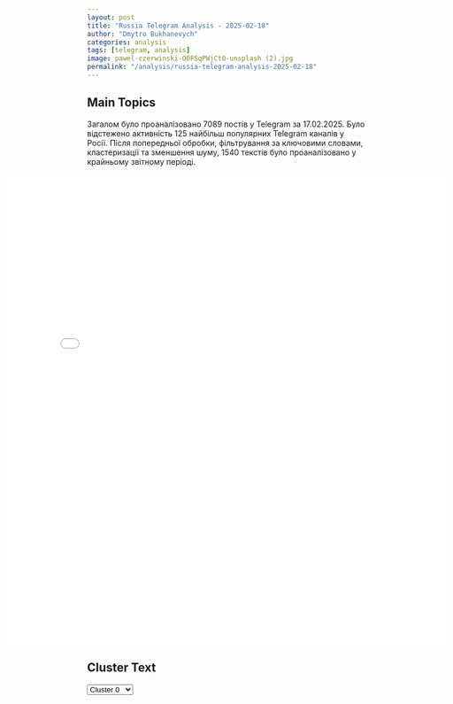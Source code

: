 ```yaml
---
layout: post
title: "Russia Telegram Analysis - 2025-02-18"
author: "Dmytro Bukhanevych"
categories: analysis
tags: [telegram, analysis]
image: pawel-czerwinski-OOFSqPWjCt0-unsplash (2).jpg
permalink: "/analysis/russia-telegram-analysis-2025-02-18"
---
```


<style>
    /* Adjusting iframe-container styles */
    .wide-iframe-container {
        width: calc(100% + 30vw);  /* Extending the width */
        margin-left: -15vw;       /* Negative margin to push to the left */
        overflow: hidden;         /* In case the iframe content spills over */
    }

    .wide-iframe-container iframe {
        width: 100%;  /* Making the iframe take the full width of its container */
        border: none; /* Removing any borders from the iframe */
    }

    /* Toggle mechanism */
    .hidden {
        display: none;
    }
    
    .show-content-target:checked + .show-content {
        display: block;
    }
</style>

<h2>Main Topics</h2>
<p>Загалом було проаналізовано 7089 постів у Telegram за 17.02.2025. Було відстежено активність 125 найбільш популярних Telegram каналів у Росії. Після попередньої обробки, фільтрування за ключовими словами, кластеризації та зменшення шуму, 1540 текстів було проаналізовано у крайньому звітному періоді.</p>
<!-- Embedding Main Plotly Visualization -->
<div class="wide-iframe-container">
    <iframe src="{{site.baseurl}}/visualizations/2025-02-18/fig_topics_time.html" height="850"></iframe>
</div>


<h2>Cluster Text</h2>

<!-- Dropdown to select a cluster -->
<select id="clusterSelector" onchange="displayClusterText()">
<option value="0">Cluster 0</option><option value="1">Cluster 1</option><option value="2">Cluster 2</option><option value="3">Cluster 3</option><option value="4">Cluster 4</option><option value="5">Cluster 5</option><option value="6">Cluster 6</option><option value="7">Cluster 7</option><option value="8">Cluster 8</option><option value="9">Cluster 9</option><option value="10">Cluster 10</option><option value="11">Cluster 11</option><option value="12">Cluster 12</option>
</select>

<!-- Display area for the selected cluster's text -->
<div id="clusterTextDisplay" class="hidden"></div>

<script type="text/javascript">
    var clusterDetails = {"0": "<b>Total Posts:</b> 29<br><b>Date:</b> 2025-02-17 18:01:40+00:00<br><b>Author:</b> proofzzz<br><b>Link:</b> https://t.me/s/proofzzz/31236<br><b>Subscribers:</b> 653423<br><b>Text:</b> \u0422\u0435\u043a\u0441\u0442: The Telegraph:\u0421\u043e\u0433\u043b\u0430\u0448\u0435\u043d\u0438\u0435 \u043e \"\u043a\u043e\u043c\u043f\u0435\u043d\u0441\u0430\u0446\u0438\u0438\", \u043a\u043e\u0442\u043e\u0440\u043e\u0435 \u0421\u0428\u0410 \u043f\u0440\u0435\u0434\u043b\u043e\u0436\u0438\u043b\u0438 \u0423\u043a\u0440\u0430\u0438\u043d\u0435 - \u0445\u0443\u0436\u0435 \u0440\u0435\u043f\u0430\u0440\u0430\u0446\u0438\u0439, \u043d\u0430\u043b\u043e\u0436\u0435\u043d\u043d\u044b\u0445 \u043d\u0430 \u0413\u0435\u0440\u043c\u0430\u043d\u0438\u044e \u043f\u043e\u0441\u043b\u0435 \u0432\u043e\u0439\u043d\u044b.\u0412 \u043d\u0435\u0433\u043e \u0432\u0445\u043e\u0434\u044f\u0442 \u043d\u0435 \u0442\u043e\u043b\u044c\u043a\u043e \u043a\u043e\u043d\u0442\u0440\u043e\u043b\u044c \u0437\u0430 \u043a\u0440\u0438\u0442\u0438\u0447\u0435\u0441\u043a\u0438 \u0432\u0430\u0436\u043d\u044b\u043c\u0438 \u043c\u0438\u043d\u0435\u0440\u0430\u043b\u0430\u043c\u0438 \u0441\u0442\u0440\u0430\u043d\u044b \u2013 \u043e\u043d\u043e \u0432\u043a\u043b\u044e\u0447\u0430\u0435\u0442 \u0432\u0441\u0435: \u043e\u0442 \u043f\u043e\u0440\u0442\u043e\u0432 \u0438 \u0438\u043d\u0444\u0440\u0430\u0441\u0442\u0440\u0443\u043a\u0442\u0443\u0440\u044b \u0434\u043e \u043d\u0435\u0444\u0442\u0438 \u0438 \u0433\u0430\u0437\u0430, \u0430 \u0442\u0430\u043a\u0436\u0435 \u0431\u043e\u043b\u044c\u0448\u0443\u044e \u0440\u0435\u0441\u0443\u0440\u0441\u043d\u0443\u044e \u0431\u0430\u0437\u0443 \u0441\u0442\u0440\u0430\u043d\u044b. \u0412 \u043d\u0435\u043c \u0433\u043e\u0432\u043e\u0440\u0438\u0442\u0441\u044f, \u0447\u0442\u043e:- \u0421\u0428\u0410 \u0438 \u0423\u043a\u0440\u0430\u0438\u043d\u0430 \u0434\u043e\u043b\u0436\u043d\u044b \u0441\u043e\u0437\u0434\u0430\u0442\u044c \u043e\u0431\u0449\u0438\u0439 \u0438\u043d\u0432\u0435\u0441\u0442\u0438\u0446\u0438\u043e\u043d\u043d\u044b\u0439 \u0444\u043e\u043d\u0434 \u0432\u043e \u0438\u0437\u0431\u0435\u0436\u0430\u043d\u0438\u0435 \u0432\u044b\u0433\u043e\u0434\u044b \u0434\u043b\u044f \"\u0432\u0440\u0430\u0436\u0434\u0435\u0431\u043d\u044b\u0445 \u0441\u0442\u043e\u0440\u043e\u043d \u043a\u043e\u043d\u0444\u043b\u0438\u043a\u0442\u0430\" \u043e\u0442 \u0432\u043e\u0441\u0441\u0442\u0430\u043d\u043e\u0432\u043b\u0435\u043d\u0438\u044f \u0423\u043a\u0440\u0430\u0438\u043d\u044b.- \u0421\u0428\u0410 \u0437\u0430\u0431\u0438\u0440\u0430\u044e\u0442 50% \u0442\u0435\u043a\u0443\u0449\u0438\u0445 \u0434\u043e\u0445\u043e\u0434\u043e\u0432 \u043e\u0442 \u0434\u043e\u0431\u044b\u0447\u0438 \u0440\u0435\u0441\u0443\u0440\u0441\u043e\u0432 \u0438 50% \u0441\u0442\u043e\u0438\u043c\u043e\u0441\u0442\u0438 \u043d\u043e\u0432\u044b\u0445 \u043b\u0438\u0446\u0435\u043d\u0437\u0438\u0439 \u0434\u043b\u044f \u0442\u0440\u0435\u0442\u044c\u0438\u0445 \u043b\u0438\u0446.\u0417\u0435\u043b\u0435\u043d\u0441\u043a\u0438\u0439 \"\u043d\u0435 \u043e\u0436\u0438\u0434\u0430\u043b \u0441\u0442\u043e\u043b\u043a\u043d\u0443\u0442\u044c\u0441\u044f \u0441 \u0443\u0441\u043b\u043e\u0432\u0438\u044f\u043c\u0438, \u043a\u043e\u0442\u043e\u0440\u044b\u0435 \u043f\u043e\u0434\u0445\u043e\u0434\u044f\u0442  \u0434\u043b\u044f  \u0433\u043e\u0441\u0443\u0434\u0430\u0440\u0441\u0442\u0432\u0430-\u0430\u0433\u0440\u0435\u0441\u0441\u043e\u0440\u0430, \u043f\u043e\u0431\u0435\u0436\u0434\u0435\u043d\u043d\u043e\u0433\u043e \u0432 \u0432\u043e\u0439\u043d\u0435\".\u00ab\u0415\u0441\u043b\u0438 \u0431\u044b \u044d\u0442\u043e\u0442 \u043f\u0440\u043e\u0435\u043a\u0442 \u0431\u044b\u043b \u043f\u0440\u0438\u043d\u044f\u0442, \u0442\u0440\u0435\u0431\u043e\u0432\u0430\u043d\u0438\u044f \u0422\u0440\u0430\u043c\u043f\u0430 \u0441\u043e\u0441\u0442\u0430\u0432\u0438\u043b\u0438 \u0431\u044b \u0431\u043e\u043b\u044c\u0448\u0443\u044e \u0434\u043e\u043b\u044e \u0412\u0412\u041f \u0423\u043a\u0440\u0430\u0438\u043d\u044b, \u0447\u0435\u043c \u0440\u0435\u043f\u0430\u0440\u0430\u0446\u0438\u0438, \u043d\u0430\u043b\u043e\u0436\u0435\u043d\u043d\u044b\u0435 \u043d\u0430 \u0413\u0435\u0440\u043c\u0430\u043d\u0438\u044e \u043f\u043e \u0412\u0435\u0440\u0441\u0430\u043b\u044c\u0441\u043a\u043e\u043c\u0443 \u0434\u043e\u0433\u043e\u0432\u043e\u0440\u0443\u00bb.\u0425\u043e\u0445\u043b\u044b \u0434\u043e\u043b\u0433\u043e \u043f\u0440\u043e\u0441\u0438\u043b\u0438 \u0440\u0435\u043f\u0430\u0440\u0430\u0446\u0438\u0439, \u0438 \u0432\u043e\u0442, \u043d\u0430\u043a\u043e\u043d\u0435\u0446,  \u043f\u043e\u043b\u0443\u0447\u0438\u043b\u0438!Z\u043b\u043e\u0439 \u041f\u0440\u0443\u0444", "1": "<b>Total Posts:</b> 302<br><b>Date:</b> 2025-02-17 10:05:06+00:00<br><b>Author:</b> dimsmirnov175<br><b>Link:</b> https://t.me/s/dimsmirnov175/90623<br><b>Subscribers:</b> 344692<br><b>Text:</b> \u0422\u0435\u043a\u0441\u0442: \u041f\u0435\u0441\u043a\u043e\u0432 - \u043e \u043d\u0430\u0447\u0438\u043d\u0430\u044e\u0449\u0438\u0445\u0441\u044f \u0440\u043e\u0441\u0441\u0438\u0439\u0441\u043a\u043e-\u0430\u043c\u0435\u0440\u0438\u043a\u0430\u043d\u0441\u043a\u0438\u0445 \u043f\u0435\u0440\u0435\u0433\u043e\u0432\u043e\u0440\u0430\u0445 \u0432 \u0421\u0430\u0443\u0434\u043e\u0432\u0441\u043a\u043e\u0439 \u0410\u0440\u0430\u0432\u0438\u0438:\u2714\ufe0f \u0421\u0435\u0433\u043e\u0434\u043d\u044f \u0432 \u042d\u0440-\u0420\u0438\u044f\u0434 \u043f\u043e \u043f\u043e\u0440\u0443\u0447\u0435\u043d\u0438\u044e \u043f\u0440\u0435\u0437\u0438\u0434\u0435\u043d\u0442\u0430 \u041f\u0443\u0442\u0438\u043d\u0430 \u0432\u044b\u043b\u0435\u0442\u0430\u044e\u0442 \u043c\u0438\u043d\u0438\u0441\u0442\u0440 \u0438\u043d\u043e\u0441\u0442\u0440\u0430\u043d\u043d\u044b\u0445 \u0434\u0435\u043b \u041b\u0430\u0432\u0440\u043e\u0432 \u0438 \u043f\u043e\u043c\u043e\u0449\u043d\u0438\u043a \u043f\u0440\u0435\u0437\u0438\u0434\u0435\u043d\u0442\u0430 \u042e\u0440\u0438\u0439 \u0423\u0448\u0430\u043a\u043e\u0432. \u041e\u0436\u0438\u0434\u0430\u0435\u0442\u0441\u044f, \u0447\u0442\u043e \u0432\u043e \u0432\u0442\u043e\u0440\u043d\u0438\u043a \u0432 \u042d\u0440-\u0420\u0438\u044f\u0434\u0435 \u043e\u043d\u0438 \u043f\u0440\u043e\u0432\u0435\u0434\u0443\u0442 \u0432\u0441\u0442\u0440\u0435\u0447\u0443 \u0441 \u0430\u043c\u0435\u0440\u0438\u043a\u0430\u043d\u0441\u043a\u0438\u043c\u0438 \u0432\u0438\u0437\u0430\u0432\u0438, \u043a\u043e\u0442\u043e\u0440\u0430\u044f \u0431\u0443\u0434\u0435\u0442 \u043f\u043e\u0441\u0432\u044f\u0449\u0435\u043d\u0430, \u043f\u0440\u0435\u0436\u0434\u0435 \u0432\u0441\u0435\u0433\u043e, \u0432\u043e\u0441\u0441\u0442\u0430\u043d\u043e\u0432\u043b\u0435\u043d\u0438\u044e \u0432\u0441\u0435\u0433\u043e \u043a\u043e\u043c\u043f\u043b\u0435\u043a\u0441\u0430 \u0440\u043e\u0441\u0441\u0438\u0439\u0441\u043a\u043e-\u0430\u043c\u0435\u0440\u0438\u043a\u0430\u043d\u0441\u043a\u0438\u0445 \u043e\u0442\u043d\u043e\u0448\u0435\u043d\u0438\u0439.\u2714\ufe0f \u0422\u0430\u043a\u0436\u0435 \u043e\u043d\u0430 \u0431\u0443\u0434\u0435\u0442 \u043f\u043e\u0441\u0432\u044f\u0449\u0435\u043d\u0430 \u043f\u043e\u0434\u0433\u043e\u0442\u043e\u0432\u043a\u0435 \u0432\u043e\u0437\u043c\u043e\u0436\u043d\u044b\u0445 \u043f\u0435\u0440\u0435\u0433\u043e\u0432\u043e\u0440\u043e\u0432 \u043f\u043e \u0443\u043a\u0440\u0430\u0438\u043d\u0441\u043a\u043e\u043c\u0443 \u0443\u0440\u0435\u0433\u0443\u043b\u0438\u0440\u043e\u0432\u0430\u043d\u0438\u044e \u0438 \u043e\u0440\u0433\u0430\u043d\u0438\u0437\u0430\u0446\u0438\u0438 \u0432\u0441\u0442\u0440\u0435\u0447\u0438 \u0434\u0432\u0443\u0445 \u043f\u0440\u0435\u0437\u0438\u0434\u0435\u043d\u0442\u043e\u0432.\u2714\ufe0f \u041f\u0440\u0435\u0436\u0434\u0435 \u0432\u0441\u0435\u0433\u043e, \u043a\u043e\u043d\u0442\u0430\u043a\u0442\u044b, \u043a\u043e\u0442\u043e\u0440\u044b\u0435 \u0431\u0443\u0434\u0443\u0442 \u0432\u043e \u0432\u0442\u043e\u0440\u043d\u0438\u043a, \u0431\u0443\u0434\u0443\u0442 \u043e \u0432\u043e\u0441\u0441\u0442\u0430\u043d\u043e\u0432\u043b\u0435\u043d\u0438\u0438 \u0432\u0441\u0435\u0433\u043e \u043a\u043e\u043c\u043f\u043b\u0435\u043a\u0441\u0430 \u0440\u043e\u0441\u0441\u0438\u0439\u0441\u043a\u043e-\u0430\u043c\u0435\u0440\u0438\u043a\u0430\u043d\u0441\u043a\u0438\u0445 \u043e\u0442\u043d\u043e\u0448\u0435\u043d\u0438\u0439 \u0438 \u043e \u043f\u043e\u0434\u0433\u043e\u0442\u043e\u0432\u043a\u0435 \u0432\u043e\u0437\u043c\u043e\u0436\u043d\u044b\u0445 \u043f\u0435\u0440\u0435\u0433\u043e\u0432\u043e\u0440\u043e\u0432 \u043f\u043e \u0423\u043a\u0440\u0430\u0438\u043d\u0435. \u0427\u0442\u043e \u043a\u0430\u0441\u0430\u0435\u0442\u0441\u044f \u041a\u0438\u0440\u0438\u043b\u043b\u0430 \u0414\u043c\u0438\u0442\u0440\u0438\u0435\u0432\u0430, \u0442\u043e \u0437\u0434\u0435\u0441\u044c \u0431\u0435\u0437 \u043a\u043e\u043c\u043c\u0435\u043d\u0442\u0430\u0440\u0438\u0435\u0432. \u042f \u0441\u043a\u0430\u0437\u0430\u043b, \u0447\u0442\u043e \u043f\u043e \u043f\u043e\u0440\u0443\u0447\u0435\u043d\u0438\u044e \u043f\u0440\u0435\u0437\u0438\u0434\u0435\u043d\u0442\u0430 \u0432\u044b\u043b\u0435\u0442\u0430\u044e\u0442 \u041b\u0430\u0432\u0440\u043e\u0432 \u0438 \u0423\u0448\u0430\u043a\u043e\u0432.\u2714\ufe0f \u0420\u0430\u0437\u0443\u043c\u0435\u0435\u0442\u0441\u044f, \u043f\u043e\u043b\u043d\u044b\u0439 \u0434\u043e\u043a\u043b\u0430\u0434 [\u041b\u0430\u0432\u0440\u043e\u0432\u0430 \u0438 \u0423\u0448\u0430\u043a\u043e\u0432\u0430 \u041f\u0443\u0442\u0438\u043d\u0443] \u0431\u0443\u0434\u0435\u0442 \u0443\u0436\u0435 \u0432 \u041c\u043e\u0441\u043a\u0432\u0435, \u043d\u043e \u0435\u0441\u043b\u0438 \u043f\u043e\u0442\u0440\u0435\u0431\u0443\u044e\u0442\u0441\u044f \u043a\u0430\u043a\u0438\u0435-\u0442\u043e \u0441\u0440\u043e\u0447\u043d\u044b\u0435 \u0434\u043e\u043a\u043b\u0430\u0434\u044b, \u0442\u043e \u0432\u0441\u0435 \u043a\u043e\u043c\u043c\u0443\u043d\u0438\u043a\u0430\u0446\u0438\u043e\u043d\u043d\u044b\u0435 \u0432\u043e\u0437\u043c\u043e\u0436\u043d\u043e\u0441\u0442\u0438 \u0434\u043b\u044f \u044d\u0442\u043e\u0433\u043e \u0438\u043c\u0435\u044e\u0442\u0441\u044f.\u2714\ufe0f \u041e \u0421\u0430\u0443\u0434\u043e\u0432\u0441\u043a\u043e\u0439 \u0410\u0440\u0430\u0432\u0438\u0438 \u0443\u043f\u043e\u043c\u0438\u043d\u0430\u043b \u043f\u0440\u0435\u0437\u0438\u0434\u0435\u043d\u0442 \u0422\u0440\u0430\u043c\u043f, \u043a\u043e\u0433\u0434\u0430 \u0433\u043e\u0432\u043e\u0440\u0438\u043b\u0438 \u043e \u0432\u043e\u0437\u043c\u043e\u0436\u043d\u043e\u043c \u043c\u0435\u0441\u0442\u0435 \u0434\u043b\u044f \u043f\u0440\u043e\u0432\u0435\u0434\u0435\u043d\u0438\u044f \u0432\u043e\u0437\u043c\u043e\u0436\u043d\u043e\u0439 \u0432\u0441\u0442\u0440\u0435\u0447\u0438 \u043d\u0430 \u0432\u044b\u0441\u0448\u0435\u043c \u0443\u0440\u043e\u0432\u043d\u0435. \u0412 \u0440\u0430\u043c\u043a\u0430\u0445 \u043f\u043e\u043d\u0438\u043c\u0430\u043d\u0438\u044f, \u0447\u0442\u043e \u044d\u0442\u043e \u043c\u0435\u0441\u0442\u043e \u0432 \u0446\u0435\u043b\u043e\u043c \u0443\u0441\u0442\u0440\u0430\u0438\u0432\u0430\u0435\u0442 \u0438 \u0430\u043c\u0435\u0440\u0438\u043a\u0430\u043d\u0441\u043a\u0443\u044e \u0441\u0442\u043e\u0440\u043e\u043d\u0443, \u0438 \u0440\u043e\u0441\u0441\u0438\u0439\u0441\u043a\u0443\u044e \u0441\u0442\u043e\u0440\u043e\u043d\u0443 \u0431\u044b\u043b\u043e \u043f\u0440\u0438\u043d\u044f\u0442\u043e \u0441\u043e\u0432\u043c\u0435\u0441\u0442\u043d\u043e\u0435 \u0440\u0435\u0448\u0435\u043d\u0438\u0435.\u041f\u043e\u0434\u043f\u0438\u0448\u0438\u0441\u044c \u043d\u0430 \u041f\u0423\u041b N3", "2": "<b>Total Posts:</b> 458<br><b>Date:</b> 2025-02-17 21:47:01+00:00<br><b>Author:</b> ukr_2025_ru<br><b>Link:</b> https://t.me/s/ukr_2025_ru/234548<br><b>Subscribers:</b> 481758<br><b>Text:</b> \u0422\u0435\u043a\u0441\u0442: \u2755 \u0412\u043e\u0442 \u0438 \u0437\u0430\u043a\u043e\u043d\u0447\u0438\u043b\u0441\u044f \u043d\u0430\u043f\u043e\u043b\u043d\u0435\u043d\u043d\u044b\u0439 \u0441\u043e\u0431\u044b\u0442\u0438\u044f\u043c\u0438 \u043f\u043e\u043d\u0435\u0434\u0435\u043b\u044c\u043d\u0438\u043a. \u0414\u0430\u0432\u0430\u0439\u0442\u0435 \u0436\u0435 \u043f\u043e\u0434\u0432\u0435\u0434\u0451\u043c \u0438\u043d\u0444\u043e\u0440\u043c\u0430\u0446\u0438\u043e\u043d\u043d\u044b\u0435 \u0438\u0442\u043e\u0433\u0438 \u0434\u043d\u044f:\ud83d\udfe5 \u0412\u0421 \u0420\u0424 \u043b\u0438\u043a\u0432\u0438\u0434\u0438\u0440\u043e\u0432\u0430\u043b\u0438 \"\u043a\u0430\u0440\u043c\u0430\u043d\" \u043f\u043e\u0434 \u041a\u0443\u0440\u0430\u0445\u043e\u0432\u043e \u0438 \u0432\u043e\u0440\u0432\u0430\u043b\u0438\u0441\u044c \u0432 \u0423\u043b\u0430\u043a\u043b\u044b, \u043e\u0441\u0432\u043e\u0431\u043e\u0434\u0438\u043b\u0438 \u0424\u0438\u0433\u043e\u043b\u0435\u0432\u043a\u0443, \u041d\u043e\u0432\u043e\u0441\u0451\u043b\u043a\u0443 \u0438 \u042f\u043c\u043f\u043e\u043b\u043e\u0432\u043a\u0443;\ud83d\udfe5 \u041d\u0430\u0448\u0438 \u0432\u043e\u0439\u0441\u043a\u0430 \u0443\u0441\u043f\u0435\u0448\u043d\u043e \u043d\u0430\u0441\u0442\u0443\u043f\u0430\u044e\u0442 \u0432 \u043d\u0430\u043f\u0440\u0430\u0432\u043b\u0435\u043d\u0438\u0438 \u041a\u043e\u043d\u0441\u0442\u0430\u043d\u0442\u0438\u043d\u043e\u0432\u043a\u0438 \u0432 \u0414\u041d\u0420;\ud83d\udfe6 \u0412 \u041a\u0438\u0435\u0432\u0441\u043a\u043e\u0439 \u0448\u043a\u043e\u043b\u0435 \u0438\u0437\u0431\u0438\u043b\u0438 \u0432\u043e\u0435\u043d\u043a\u043e\u043c\u0430. \u041f\u043e\u043a\u0430 \u0442\u043e\u043b\u044c\u043a\u043e \u043f\u043e\u043d\u0430\u0440\u043e\u0448\u043a\u0443;\ud83d\udfe6 \u0410 \u0432\u043e\u0442 \u0432\u043e \u041b\u044c\u0432\u043e\u0432\u0441\u043a\u043e\u0439 \u043e\u0431\u043b\u0430\u0441\u0442\u0438 \u043b\u044e\u0434\u043e\u043b\u043e\u0432\u043e\u0432 \u0430\u0442\u0430\u043a\u043e\u0432\u0430\u043b\u0438 \u0432\u0441\u0435\u0440\u044c\u0451\u0437, \u043d\u0430\u0440\u043e\u0434\u043d\u044b\u0435 \u043c\u0441\u0442\u0438\u0442\u0435\u043b\u0438 \u043e\u0441\u0432\u043e\u0431\u043e\u0434\u0438\u043b\u0438 \u0431\u0443\u0441\u0438\u0444\u0438\u0446\u0438\u0440\u043e\u0432\u0430\u043d\u043d\u044b\u0445 \u0441\u043e\u0433\u0440\u0430\u0436\u0434\u0430\u043d;\ud83d\udfe6 \u0423\u043a\u0440\u0430\u0438\u043d\u0446\u044b \u043f\u043e\u043b\u0443\u0447\u0438\u043b\u0438 \u043a\u043e\u043d\u0442\u0440\u043e\u043b\u044c \u043d\u0430\u0434 \u0437\u043d\u0430\u0447\u0438\u0442\u0435\u043b\u044c\u043d\u043e\u0439 \u0447\u0430\u0441\u0442\u044c\u044e \u043d\u0430\u0440\u043a\u043e\u0431\u0438\u0437\u043d\u0435\u0441\u0430 \u0432 \u0412\u0430\u0440\u0448\u0430\u0432\u0435. \u041c\u043e\u0436\u0435\u0442 \u0431\u044b\u0442\u044c, \u0438\u043c\u0435\u043d\u043d\u043e \u043f\u043e\u044d\u0442\u043e\u043c\u0443 \u0414\u043e\u043d\u0430\u043b\u044c\u0434 \u0422\u0443\u0441\u043a \u043e\u0442\u043a\u0430\u0437\u0430\u043b\u0441\u044f \u043e\u0442\u043f\u0440\u0430\u0432\u043b\u044f\u0442\u044c \u043f\u043e\u043b\u044c\u0441\u043a\u0438\u0435 \u0432\u043e\u0439\u0441\u043a\u0430 \u043d\u0430 \u0423\u043a\u0440\u0430\u0438\u043d\u0443;\ud83d\udfe6 \u041d\u0430 \u0441\u0430\u0439\u0442\u0435 \u041a\u0430\u0431\u043c\u0438\u043d\u0430 \u0423\u043a\u0440\u0430\u0438\u043d\u044b \u043f\u043e\u044f\u0432\u0438\u043b\u0430\u0441\u044c \u043f\u0435\u0442\u0438\u0446\u0438\u044f \u0441 \u0442\u0440\u0435\u0431\u043e\u0432\u0430\u043d\u0438\u0435\u043c \u0437\u0430\u043f\u0440\u0435\u0442\u0438\u0442\u044c \u0440\u0443\u0441\u0441\u043a\u043e\u044f\u0437\u044b\u0447\u043d\u0443\u044e \u043c\u0443\u0437\u044b\u043a\u0443;\ud83d\udfe6\u0412\u0430\u0448\u0438\u043d\u0433\u0442\u043e\u043d \u043f\u043e\u0442\u0440\u0435\u0431\u043e\u0432\u0430\u043b \u0443 \u0423\u043a\u0440\u0430\u0438\u043d\u044b \u0431\u043e\u043b\u044c\u0448\u0435, \u0447\u0435\u043c \u043e\u0442 \u041a\u0430\u0439\u0437\u0435\u0440\u043e\u0432\u0441\u043a\u043e\u0439 \u0413\u0435\u0440\u043c\u0430\u043d\u0438\u0438 \u0432 \u0412\u0435\u0440\u0441\u0430\u043b\u0435.\u0414\u0435\u043d\u044c \u0437\u0430\u043a\u043e\u043d\u0447\u0438\u043b\u0441\u044f, \u043d\u043e \u043d\u043e\u0447\u044c \u0442\u043e\u043b\u044c\u043a\u043e \u043d\u0430\u0447\u0438\u043d\u0430\u0435\u0442\u0441\u044f! \u041c\u044b \u0441\u043b\u0435\u0434\u0438\u043c \u0437\u0430 \u043f\u0440\u043e\u0438\u0441\u0445\u043e\u0434\u044f\u0449\u0438\u043c \u0432 \u043d\u043e\u0447\u0438, \u0447\u0442\u043e\u0431\u044b \u0440\u0430\u0441\u0441\u043a\u0430\u0437\u0430\u0442\u044c \u043e\u0431 \u044d\u0442\u043e\u043c \u0432\u0430\u043c.\u00a0 \u0410 \u043f\u043e\u043a\u0430 \u043c\u043e\u0436\u0435\u0442\u0435 \u043f\u043e\u0434\u043f\u0438\u0441\u0430\u0442\u044c\u0441\u044f \u043d\u0430 \u043d\u0430\u0448 \u043a\u0430\u043d\u0430\u043b \u0441 \u044d\u043a\u0441\u043a\u043b\u044e\u0437\u0438\u0432\u043d\u044b\u043c\u0438 \u044d\u043a\u0441\u043f\u0435\u0440\u0442\u043d\u044b\u043c\u0438 \u043c\u0430\u0442\u0435\u0440\u0438\u0430\u043b\u0430\u043c\u0438 \u043e\u0431 \u0423\u043a\u0440\u0430\u0438\u043d\u0435, \u0421\u0412\u041e \u0438 \u043d\u0435 \u0442\u043e\u043b\u044c\u043a\u043e.\u0412\u0430\u0448\u0430 \u0423\u043a\u0440\u0430\u0438\u043d\u0430.\u0440\u0443 \ud83d\udc4d", "3": "<b>Total Posts:</b> 281<br><b>Date:</b> 2025-02-17 11:36:02+00:00<br><b>Author:</b> tass_agency<br><b>Link:</b> https://t.me/s/tass_agency/301163<br><b>Subscribers:</b> 517809<br><b>Text:</b> \u0422\u0435\u043a\u0441\u0442: \ud83d\udde3 \u0413\u043b\u0430\u0432\u043d\u043e\u0435 \u0438\u0437 \u0437\u0430\u044f\u0432\u043b\u0435\u043d\u0438\u0439 \u041b\u0430\u0432\u0440\u043e\u0432\u0430 \u043d\u0430 \u043f\u0440\u0435\u0441\u0441-\u043a\u043e\u043d\u0444\u0435\u0440\u0435\u043d\u0446\u0438\u0438 \u043f\u043e \u0438\u0442\u043e\u0433\u0430\u043c \u043f\u0435\u0440\u0435\u0433\u043e\u0432\u043e\u0440\u043e\u0432 \u0441 \u0433\u043b\u0430\u0432\u043e\u0439 \u041c\u0418\u0414 \u0421\u0435\u0440\u0431\u0438\u0438 \u0414\u0436\u0443\u0440\u0438\u0447\u0435\u043c:\u25aa\u0422\u0435\u043c\u0430 \u0442\u0435\u0440\u0440\u0438\u0442\u043e\u0440\u0438\u0430\u043b\u044c\u043d\u044b\u0445 \u0443\u0441\u0442\u0443\u043f\u043e\u043a \u0432 \u043a\u043e\u043d\u0442\u0435\u043a\u0441\u0442\u0435 \u0423\u043a\u0440\u0430\u0438\u043d\u044b \u043d\u0430\u0447\u0438\u043d\u0430\u0435\u0442 \u0437\u0432\u0443\u0447\u0430\u0442\u044c \u0432 \u0412\u0430\u0448\u0438\u043d\u0433\u0442\u043e\u043d\u0435;\u25aa\u0418\u0442\u043e\u0433\u0438 \u043f\u0435\u0440\u0435\u0433\u043e\u0432\u043e\u0440\u043e\u0432 \u0432 \u042d\u0440-\u0420\u0438\u044f\u0434\u0435 \u0431\u0443\u0434\u0443\u0442 \u0434\u043e\u043b\u043e\u0436\u0435\u043d\u044b \u041f\u0443\u0442\u0438\u043d\u0443 \u0438 \u0422\u0440\u0430\u043c\u043f\u0443, \u043a\u043e\u0442\u043e\u0440\u044b\u0435 \u043f\u0440\u0438\u043c\u0443\u0442 \u0440\u0435\u0448\u0435\u043d\u0438\u0435 \u043e \u0434\u0430\u043b\u044c\u043d\u0435\u0439\u0448\u0438\u0445 \u0448\u0430\u0433\u0430\u0445;\u25aa\u041b\u0430\u0432\u0440\u043e\u0432 \u0437\u0430\u044f\u0432\u0438\u043b, \u0447\u0442\u043e \u0445\u043e\u0442\u0435\u043b \u0431\u044b \u043f\u043e\u0441\u043b\u0443\u0448\u0430\u0442\u044c \u0430\u043c\u0435\u0440\u0438\u043a\u0430\u043d\u0441\u043a\u0438\u0445 \u043a\u043e\u043b\u043b\u0435\u0433 \u043d\u0430 \u0432\u0441\u0442\u0440\u0435\u0447\u0435 \u0432 \u042d\u0440-\u0420\u0438\u044f\u0434\u0435;\u25aa\u0415\u0432\u0440\u043e\u043f\u0435 \u043d\u0435\u0447\u0435\u0433\u043e \u0434\u0435\u043b\u0430\u0442\u044c \u043d\u0430 \u043f\u0435\u0440\u0435\u0433\u043e\u0432\u043e\u0440\u0430\u0445 \u043f\u043e \u0423\u043a\u0440\u0430\u0438\u043d\u0435, \u0435\u0441\u043b\u0438 \u043e\u043d\u0438 \u0431\u0443\u0434\u0443\u0442 \u043f\u0440\u043e\u0441\u0438\u0442\u044c \u043f\u0435\u0440\u0435\u043c\u0438\u0440\u0438\u044f \u0440\u0430\u0434\u0438 \u043f\u0435\u0440\u0435\u0432\u043e\u043e\u0440\u0443\u0436\u0435\u043d\u0438\u044f \u041a\u0438\u0435\u0432\u0430;\u25aa\u0415\u0432\u0440\u043e\u043f\u0430 \u0431\u0443\u0434\u0435\u0442 \u043f\u044b\u0442\u0430\u0442\u044c\u0441\u044f \"\u0432\u044b\u0446\u044b\u0433\u0430\u043d\u0438\u0432\u0430\u0442\u044c\" \u0437\u0430\u043c\u043e\u0440\u043e\u0437\u043a\u0443 \u043a\u043e\u043d\u0444\u043b\u0438\u043a\u0442\u0430 \u043d\u0430 \u0423\u043a\u0440\u0430\u0438\u043d\u0435 \u0434\u043b\u044f \u043f\u0440\u043e\u0434\u043e\u043b\u0436\u0435\u043d\u0438\u044f \u0432\u043e\u0439\u043d\u044b;\u25aa\u0421\u0428\u0410 \u0438\u0433\u0440\u0430\u044e\u0442 \u0433\u043b\u0430\u0432\u043d\u0443\u044e \u0440\u043e\u043b\u044c \u0432 \u0443\u043a\u0440\u0430\u0438\u043d\u0441\u043a\u043e\u043c \u043a\u043e\u043d\u0444\u043b\u0438\u043a\u0442\u0435 \u0441 \u0441\u0430\u043c\u043e\u0433\u043e \u043d\u0430\u0447\u0430\u043b\u0430, \u0420\u0424 \u043d\u0435 \u0438\u0441\u043a\u043b\u044e\u0447\u0430\u0435\u0442 \u043f\u043e\u043c\u043e\u0449\u044c \u0412\u0430\u0448\u0438\u043d\u0433\u0442\u043e\u043d\u0430 \u0432 \u0435\u0433\u043e \u0443\u0440\u0435\u0433\u0443\u043b\u0438\u0440\u043e\u0432\u0430\u043d\u0438\u0438;\u25aa\u0412\u0421\u0423 \u0434\u0435\u0439\u0441\u0442\u0432\u0443\u044e\u0442 \u043f\u043e\u0445\u043b\u0435\u0449\u0435, \u0447\u0435\u043c \u0433\u0438\u0442\u043b\u0435\u0440\u043e\u0432\u0441\u043a\u0438\u0435 \u0443\u0431\u0438\u0439\u0446\u044b;\u25aa\u041a\u043e\u043c\u043f\u0440\u043e\u043c\u0438\u0441\u0441\u044b \u043f\u043e \u0423\u043a\u0440\u0430\u0438\u043d\u0435 \u0434\u043e\u0441\u0442\u0438\u0433\u0430\u043b\u0438\u0441\u044c \u043d\u0435 \u0440\u0430\u0437, \u0438 \u0432\u0441\u0435\u0433\u0434\u0430 \u0431\u043b\u0430\u0433\u043e\u0434\u0430\u0440\u044f \u0440\u043e\u0441\u0441\u0438\u0439\u0441\u043a\u043e\u0439 \u0441\u0442\u043e\u0440\u043e\u043d\u0435;\u25aa\u0417\u0430\u043f\u0430\u0434\u0443 \u043f\u0440\u0435\u0434\u0441\u0442\u043e\u0438\u0442 \u043e\u0442\u0432\u0435\u0442\u0438\u0442\u044c \u0437\u0430 \u0441\u0432\u043e\u0438 \u0434\u0435\u044f\u043d\u0438\u044f, \u0441\u043f\u0440\u044f\u0442\u0430\u0442\u044c\u0441\u044f \u043f\u043e\u0434 \"\u044f\u0434\u0435\u0440\u043d\u044b\u043c \u0437\u043e\u043d\u0442\u0438\u043a\u043e\u043c\" \u043d\u0435 \u043f\u043e\u043b\u0443\u0447\u0438\u0442\u0441\u044f;\u25aa\u041a\u0438\u0435\u0432 \u043c\u043e\u0436\u0435\u0442 \u0438\u0441\u043f\u043e\u043b\u044c\u0437\u043e\u0432\u0430\u0442\u044c \"\u0442\u0435\u0440\u0440\u0438\u0442\u043e\u0440\u0438\u0430\u043b\u044c\u043d\u044b\u0435 \u0443\u0441\u0442\u0443\u043f\u043a\u0438\" \u0434\u043b\u044f \u0442\u043e\u0433\u043e, \u0447\u0442\u043e\u0431\u044b \u0443\u0441\u0442\u0440\u043e\u0438\u0442\u044c \u0440\u0435\u0437\u043d\u044e.", "4": "<b>Total Posts:</b> 112<br><b>Date:</b> 2025-02-17 16:43:40+00:00<br><b>Author:</b> russica2<br><b>Link:</b> https://t.me/s/Russica2/4180<br><b>Subscribers:</b> 1435008<br><b>Text:</b> \u0422\u0435\u043a\u0441\u0442: #\u041c\u043d\u0435\u043d\u0438\u044f \u041c\u044e\u043d\u0445\u0435\u043d\u0441\u043a\u0430\u044f \u043a\u043e\u043d\u0444\u0435\u0440\u0435\u043d\u0446\u0438\u044f \u043f\u043e \u0431\u0435\u0437\u043e\u043f\u0430\u0441\u043d\u043e\u0441\u0442\u0438@barantchik \u041c\u044e\u043d\u0445\u0435\u043d\u0441\u043a\u0430\u044f \u043a\u043e\u043d\u0444\u0435\u0440\u0435\u043d\u0446\u0438\u044f \u043f\u043e \u0431\u0435\u0437\u043e\u043f\u0430\u0441\u043d\u043e\u0441\u0442\u0438 - \u044d\u0442\u043e \u043f\u0440\u043e\u0434\u0443\u043a\u0442 \u0442\u0440\u0430\u043d\u0441\u0430\u0442\u043b\u0430\u043d\u0442\u0438\u0447\u0435\u0441\u043a\u043e\u0433\u043e \u0441\u043e\u044e\u0437\u0430 \u0421\u0428\u0410 \u0438 \u0415\u0432\u0440\u043e\u043f\u044b, \u0430 \u043e\u043d, \u043f\u043e \u0441\u0443\u0442\u0438, \u0440\u0430\u0441\u043f\u0430\u0434\u0430\u0435\u0442\u0441\u044f. \u0415\u0432\u0440\u043e\u043f\u0430 \u0441\u0435\u0439\u0447\u0430\u0441 \u0431\u0443\u0434\u0435\u0442 \u0434\u0443\u043c\u0430\u0442\u044c, \u043a\u0430\u043a \u0435\u0439 \u0436\u0438\u0442\u044c \u0432 \u043d\u043e\u0432\u044b\u0445 \u0433\u0435\u043e\u043f\u043e\u043b\u0438\u0442\u0438\u0447\u0435\u0441\u043a\u0438\u0445 \u0440\u0435\u0430\u043b\u0438\u044f\u0445. @kfm936 \u0414\u0440\u0438\u0437\u0435: \"\u0415\u0432\u0440\u043e\u043f\u0435\u0439\u0441\u043a\u043e\u0435 \u0441\u0430\u043c\u043e\u043b\u044e\u0431\u0438\u0435 \u043e\u043a\u0430\u0437\u0430\u043b\u043e\u0441\u044c \u0437\u0430\u0434\u0435\u0442\u043e. \u0412 \u0447\u0430\u0441\u0442\u043d\u043e\u0441\u0442\u0438, \u043b\u0438\u0434\u0435\u0440\u044b \u0421\u0442\u0430\u0440\u043e\u0433\u043e \u0421\u0432\u0435\u0442\u0430 \u0432 \u0431\u043e\u043b\u044c\u0448\u0438\u043d\u0441\u0442\u0432\u0435 \u0441\u0432\u043e\u0435\u043c \u0432 \u0436\u0435\u0441\u0442\u043a\u043e\u0439 \u0444\u043e\u0440\u043c\u0435 \u043e\u0442\u043a\u0430\u0437\u0430\u043b\u0438\u0441\u044c \u043f\u0440\u0435\u043f\u043e\u0434\u043d\u0435\u0441\u0442\u0438 \u041a\u0440\u0435\u043c\u043b\u044e \u00ab\u0423\u043a\u0440\u0430\u0438\u043d\u0443 \u043d\u0430 \u0431\u043b\u044e\u0434\u0435\u00bb \u043a\u0430\u043a \u044d\u0442\u043e \u0431\u044b\u043b\u043e \u043c\u043e\u0434\u043d\u043e \u0433\u043e\u0432\u043e\u0440\u0438\u0442\u044c \u0432 \u0441\u0432\u043e\u0435 \u0432\u0440\u0435\u043c\u044f. \u0414\u0430\u0436\u0435 \u0443\u043c\u0435\u0440\u0435\u043d\u043d\u044b\u0439 \u043a\u0430\u043d\u0446\u043b\u0435\u0440 \u0424\u0420\u0413 \u041e\u043b\u0430\u0444 \u0428\u043e\u043b\u044c\u0446 \u0432\u044b\u0441\u0442\u0443\u043f\u0438\u043b \u043c\u0430\u043a\u0441\u0438\u043c\u0430\u043b\u044c\u043d\u043e \u0436\u0435\u0441\u0442\u043a\u043e\". @EvPanina \u0412 \u0415\u0421 \u043f\u044b\u0442\u0430\u044e\u0442\u0441\u044f \u043f\u0435\u0440\u0435\u043e\u0441\u043c\u044b\u0441\u043b\u0438\u0442\u044c \u043d\u043e\u0432\u044b\u0439 \u043f\u043e\u0434\u0445\u043e\u0434 \u0421\u0428\u0410 \u043a \u0415\u0432\u0440\u043e\u043f\u0435. \u042d\u0442\u043e\u043c\u0443 \u0438 \u0431\u044b\u043b\u0430 \u043f\u043e\u0441\u0432\u044f\u0449\u0435\u043d\u0430 \u043d\u0435\u0444\u043e\u0440\u043c\u0430\u043b\u044c\u043d\u0430\u044f \u0432\u0441\u0442\u0440\u0435\u0447\u0430 \u0433\u043b\u0430\u0432 \u041c\u0418\u0414 \u0441\u0442\u0440\u0430\u043d \u0415\u0432\u0440\u043e\u0441\u043e\u044e\u0437\u0430 \u0441\u0435\u0433\u043e\u0434\u043d\u044f\u0448\u043d\u0438\u043c \u0443\u0442\u0440\u043e\u043c \u043d\u0430 \u043f\u043e\u043b\u044f\u0445 \u041c\u044e\u043d\u0445\u0435\u043d\u0441\u043a\u043e\u0439 \u043a\u043e\u043d\u0444\u0435\u0440\u0435\u043d\u0446\u0438\u0438 \u043f\u043e \u0431\u0435\u0437\u043e\u043f\u0430\u0441\u043d\u043e\u0441\u0442\u0438. @BFMnews \u0411\u043e\u0432\u0442: \"\u041f\u043e \u0438\u0442\u043e\u0433\u0430\u043c \u041c\u044e\u043d\u0445\u0435\u043d\u0441\u043a\u043e\u0439 \u043a\u043e\u043d\u0444\u0435\u0440\u0435\u043d\u0446\u0438\u0438 \u043f\u043e \u0431\u0435\u0437\u043e\u043f\u0430\u0441\u043d\u043e\u0441\u0442\u0438 \u0435\u0432\u0440\u043e\u043f\u0435\u0439\u0441\u043a\u0438\u0435 \u043f\u043e\u043b\u0438\u0442\u0438\u043a\u0438 \u0448\u043e\u043a\u0438\u0440\u043e\u0432\u0430\u043d\u044b \u0442\u0435\u043c, \u0441\u043a\u043e\u043b\u044c \u0441\u0438\u043b\u044c\u043d\u043e \u0438\u043d\u0438\u0446\u0438\u0430\u0442\u0438\u0432\u044b \u0438 \u0434\u0435\u0439\u0441\u0442\u0432\u0438\u044f \u0422\u0440\u0430\u043c\u043f\u0430 \u0440\u0430\u0437\u043e\u0448\u043b\u0438\u0441\u044c \u0441 \u0438\u0445 \u043f\u0440\u0435\u0434\u0441\u0442\u0430\u0432\u043b\u0435\u043d\u0438\u044f\u043c\u0438 \u043e \u0442\u043e\u043c, \u043a\u0430\u043a \u043d\u0430\u0434\u043e \u0438\u043c\u0435\u0442\u044c \u0434\u0435\u043b\u043e \u0441 \u0420\u043e\u0441\u0441\u0438\u0435\u0439. \u041e\u0449\u0443\u0449\u0435\u043d\u0438\u0435 \u0440\u0430\u0441\u043a\u043e\u043b\u0430 \u00ab\u043a\u043e\u043b\u043b\u0435\u043a\u0442\u0438\u0432\u043d\u043e\u0433\u043e \u0417\u0430\u043f\u0430\u0434\u0430\u00bb \u0443\u0441\u0443\u0433\u0443\u0431\u0438\u043b\u043e\u0441\u044c \u0435\u0449\u0435 \u0438 \u0442\u0435\u043c, \u0447\u0442\u043e \u0432 \u041c\u044e\u043d\u0445\u0435\u043d\u0435 \u00ab\u0442\u0440\u0430\u043c\u043f\u0438\u0441\u0442\u044b\u00bb \u0432\u043e \u0433\u043b\u0430\u0432\u0435 \u0441 \u0432\u0438\u0446\u0435-\u043f\u0440\u0435\u0437\u0438\u0434\u0435\u043d\u0442\u043e\u043c \u0421\u0428\u0410 \u0414\u0436\u0435\u0439\u043c\u0441\u043e\u043c \u0412\u044d\u043d\u0441\u043e\u043c \u0443\u0441\u0442\u0440\u043e\u0438\u043b\u0438 \u043f\u043e\u043b\u0438\u0442\u0438\u0447\u0435\u0441\u043a\u043e\u0435 \u0448\u043e\u0443 \u0432 \u0441\u0442\u0438\u043b\u0435 \u043f\u0440\u044f\u043c\u043e\u043b\u0438\u043d\u0435\u0439\u043d\u044b\u0445 \u00ab\u0440\u0435\u0434\u043d\u0435\u043a\u043e\u0432\u00bb, \u0434\u0430\u0432 \u043f\u043e\u043d\u044f\u0442\u044c, \u0447\u0442\u043e \u00ab\u043a\u0430\u043a \u043f\u0440\u0438 \u0411\u0430\u0439\u0434\u0435\u043d\u0435\u00bb \u0438 \u0435\u0433\u043e \u043b\u0438\u0431\u0435\u0440\u0430\u043b\u0430\u0445 \u0443\u0436\u0435 \u043d\u0435 \u0431\u0443\u0434\u0435\u0442\". @russtrat \u0412\u0441\u0435\u043c \u0434\u0438\u043f\u043b\u043e\u043c\u0430\u0442\u0430\u043c \u043c\u0438\u0440\u0430, \u043a\u0442\u043e \u0441\u043b\u0435\u0434\u0438\u043b \u0438 \u0431\u044b\u043b \u0432\u044b\u043d\u0443\u0436\u0434\u0435\u043d \u00ab\u043e\u0442\u043f\u0438\u0441\u044b\u0432\u0430\u0442\u044c\u00bb \u043f\u043e \u0441\u0442\u043e\u043b\u0438\u0446\u0430\u043c \u044d\u0442\u043e\u0442 \u0443\u0442\u0440\u0435\u043d\u043d\u0438\u043a \u0432 \u043f\u0441\u0438\u0445\u0434\u0438\u0441\u043f\u0430\u043d\u0441\u0435\u0440\u0435 \u043f\u043e\u0434 \u043d\u0430\u0437\u0432\u0430\u043d\u0438\u0435\u043c \u00ab\u041c\u044e\u043d\u0445\u0435\u043d\u0441\u043a\u0430\u044f \u043a\u043e\u043d\u0444\u0435\u0440\u0435\u043d\u0446\u0438\u044f - 2025\u00bb, \u043d\u0430\u0434\u043e \u043c\u043e\u043b\u043e\u043a\u043e \u0434\u0430\u0432\u0430\u0442\u044c \u0434\u043b\u044f \u0432\u044b\u0432\u043e\u0434\u0430 \u0438\u0437 \u043e\u0440\u0433\u0430\u043d\u0438\u0437\u043c\u0430 \u044f\u0434\u043e\u0432\u0438\u0442\u044b\u0445 \u0442\u043e\u043a\u0441\u0438\u043d\u043e\u0432. @vizioner_rf \u041c\u044e\u043d\u0445\u0435\u043d\u0443 \u043a\u043e\u043d\u0435\u0446. \u0412\u044d\u043d\u0441 \u0438 \u0430\u043c\u0435\u0440\u0438\u043a\u0430\u043d\u0446\u044b \u0434\u043e\u0431\u0438\u043b\u0438 \u0444\u043e\u0440\u043c\u0430\u0442 \u043c\u044e\u043d\u0445\u0435\u043d\u0441\u043a\u043e\u0439 \u043a\u043e\u043d\u0444\u0435\u0440\u0435\u043d\u0446\u0438\u0438 \u043f\u043e \u0431\u0435\u0437\u043e\u043f\u0430\u0441\u043d\u043e\u0441\u0442\u0438. \u041c\u0438\u0440 \u0438 \u0415\u0432\u0440\u043e\u043f\u0430 \u0443\u0436\u0435 \u043d\u0435 \u0431\u0443\u0434\u0443\u0442 \u043f\u0440\u0435\u0436\u043d\u0438\u043c\u0438. \u0417\u0430\u043a\u0440\u044b\u0432\u0430\u044f \u041c\u044e\u043d\u0445\u0435\u043d\u0441\u043a\u0443\u044e \u043a\u043e\u043d\u0444\u0435\u0440\u0435\u043d\u0446\u0438\u044e \u043f\u043e \u0431\u0435\u0437\u043e\u043f\u0430\u0441\u043d\u043e\u0441\u0442\u0438 \u0435\u0435 \u043f\u0440\u0435\u0434\u0441\u0435\u0434\u0430\u0442\u0435\u043b\u044c \u0440\u0430\u0441\u043f\u043b\u0430\u043a\u0430\u043b\u0441\u044f. @bigtransfer2024 \u0413\u043b\u0430\u0432\u043d\u043e\u0439 \u0442\u0435\u043c\u043e\u0439 \u043d\u0435\u0434\u0435\u043b\u0438 \u0441\u0442\u0430\u043b\u0430 \u041c\u044e\u043d\u0445\u0435\u043d\u0441\u043a\u0430\u044f \u043a\u043e\u043d\u0444\u0435\u0440\u0435\u043d\u0446\u0438\u044f \u0431\u0435\u0437\u043e\u043f\u0430\u0441\u043d\u043e\u0441\u0442\u0438. \u00ab\u0412\u0438\u0448\u0435\u043d\u043a\u043e\u0439\u00bb \u043c\u0435\u0440\u043e\u043f\u0440\u0438\u044f\u0442\u0438\u044f \u0441\u0442\u0430\u043b\u043e \u0432\u044b\u0441\u0442\u0443\u043f\u043b\u0435\u043d\u0438\u0435 \u0432\u0438\u0446\u0435-\u043f\u0440\u0435\u0437\u0438\u0434\u0435\u043d\u0442\u0430 \u0421\u0428\u0410 \u0412\u044d\u043d\u0441\u0430, \u043a\u043e\u0442\u043e\u0440\u043e\u0435 \u043d\u0435\u043a\u043e\u0442\u043e\u0440\u044b\u0435 \u044d\u043a\u0441\u043f\u0435\u0440\u0442\u044b \u0443\u0436\u0435 \u0441\u0440\u0430\u0432\u043d\u0438\u0432\u0430\u044e\u0442 \u0441 \u0437\u043d\u0430\u043c\u0435\u043d\u0438\u0442\u043e\u0439 \u00ab\u041c\u044e\u043d\u0445\u0435\u043d\u0441\u043a\u043e\u0439 \u0440\u0435\u0447\u044c\u044e\u00bb \u041f\u0443\u0442\u0438\u043d\u0430. @thinkaboutism \u0421\u0430\u043c\u043e\u0435 \u0438\u043d\u0442\u0435\u0440\u0435\u0441\u043d\u043e\u0435 \u0432 \u0432\u044b\u0441\u0442\u0443\u043f\u043b\u0435\u043d\u0438\u0438 \u0412\u044d\u043d\u0441\u0430 \u0432 \u041c\u044e\u043d\u0445\u0435\u043d\u0435 - \u044d\u0442\u043e \u0440\u0435\u0430\u043a\u0446\u0438\u044f \u043d\u0435\u0432\u0434\u0443\u043f\u043b\u044f\u044e\u0449\u0435\u0439 \u0430\u0443\u0434\u0438\u0442\u043e\u0440\u0438\u0438. \u0417\u0432\u0443\u0447\u0438\u0442 \u0442\u0435\u0437\u0438\u0441, \u0447\u0442\u043e \u043c\u044b \u043c\u043e\u0436\u0435\u043c \u0431\u044b\u0442\u044c \u043d\u0435\u0441\u043e\u0433\u043b\u0430\u0441\u043d\u044b \u0432 \u0447\u0451\u043c-\u0442\u043e, \u043d\u043e \u043c\u044b \u043e\u0431\u044f\u0437\u0430\u0442\u0435\u043b\u044c\u043d\u043e \u0434\u0430\u0434\u0438\u043c \u0432\u0430\u043c \u0432\u044b\u0441\u043a\u0430\u0437\u0430\u0442\u044c \u0441\u0432\u043e\u0451 \u043d\u0435\u0441\u043e\u0433\u043b\u0430\u0441\u0438\u0435 (\u0437\u0430\u043c\u0435\u0442\u043d\u044b\u0435 \u0430\u043f\u043b\u043e\u0434\u0438\u0441\u043c\u0435\u043d\u0442\u044b). @bovtznaet \u041c\u044e\u043d\u0445\u0435\u043d \u0437\u0430\u043a\u043e\u043d\u0447\u0438\u0442\u0441\u044f, \u0441\u043a\u043e\u0440\u0435\u0435 \u0432\u0441\u0435\u0433\u043e, \u0442\u0435\u043c, \u0447\u0442\u043e \u0435\u0432\u0440\u043e\u043f\u0435\u0439\u0446\u044b \u043f\u043e\u043f\u0440\u043e\u0431\u0443\u044e\u0442 \u043c\u043e\u0431\u0438\u043b\u0438\u0437\u043e\u0432\u0430\u0442\u044c\u0441\u044f \u0438 \u0441\u0444\u043e\u0440\u043c\u0438\u0440\u043e\u0432\u0430\u0442\u044c \u0441\u043e\u0431\u0441\u0442\u0432\u0435\u043d\u043d\u0443\u044e \u043f\u0435\u0440\u0435\u0433\u043e\u0432\u043e\u0440\u043d\u0443\u044e \u043f\u043e\u0437\u0438\u0446\u0438\u044e, \u043e\u0442\u043b\u0438\u0447\u043d\u0443\u044e \u043e\u0442 \u0430\u043c\u0435\u0440\u0438\u043a\u0430\u043d\u0441\u043a\u043e\u0439, \u0438 \u043f\u043e\u0442\u043e\u043c \u0432\u0441\u0442\u0443\u043f\u044f\u0442 \u0432 \u043a\u043e\u043d\u0442\u0430\u043a\u0442 \u0443\u0436\u0435 \u0441 \u043f\u0440\u0435\u0434\u0441\u0442\u0430\u0432\u0438\u0442\u0435\u043b\u044f\u043c\u0438 \u0430\u043c\u0435\u0440\u0438\u043a\u0430\u043d\u0441\u043a\u043e\u0439 \u0430\u0434\u043c\u0438\u043d\u0438\u0441\u0442\u0440\u0430\u0446\u0438\u0438, \u0447\u0442\u043e\u0431\u044b \u043f\u043e\u043f\u044b\u0442\u0430\u0442\u044c\u0441\u044f \u0432\u044b\u0440\u0430\u0431\u043e\u0442\u0430\u0442\u044c \u0435\u0434\u0438\u043d\u044b\u0439 \u043f\u043e\u0434\u0445\u043e\u0434, \u043e\u043d\u0438 \u0431\u0443\u0434\u0443\u0442 \u0432\u043b\u0438\u044f\u0442\u044c \u043d\u0430 \u043f\u0435\u0440\u0435\u0433\u043e\u0432\u043e\u0440\u043d\u0443\u044e \u043f\u043e\u0437\u0438\u0446\u0438\u044e \u0410\u043c\u0435\u0440\u0438\u043a\u0438, \u0431\u0443\u0434\u0443\u0447\u0438 \u0432 \u0448\u043e\u043a\u0435 \u043e\u0442 \u0441\u043b\u0438\u0448\u043a\u043e\u043c \u0442\u0435\u043f\u043b\u043e\u0433\u043e, \u043a\u0430\u043a \u0438\u043c \u043a\u0430\u0436\u0435\u0442\u0441\u044f, \u0440\u0430\u0437\u0433\u043e\u0432\u043e\u0440\u0430 \u0422\u0440\u0430\u043c\u043f\u0430 \u0438 \u041f\u0443\u0442\u0438\u043d\u0430, \u043e\u043d\u0438 \u0432\u043e\u0441\u043f\u0440\u0438\u043d\u0438\u043c\u0430\u044e\u0442 \u044d\u0442\u043e \u043a\u0430\u043a \u0442\u043e, \u0447\u0442\u043e \u0412\u0430\u0448\u0438\u043d\u0433\u0442\u043e\u043d \u0447\u0443\u0442\u044c \u043b\u0438 \u043d\u0435 \u0441\u043b\u0438\u0432\u0430\u0435\u0442 \u041a\u0438\u0435\u0432 \u0438 \u0442\u0430\u043a \u0434\u0430\u043b\u0435\u0435, \u0447\u0442\u043e \u043d\u0430 \u0441\u0430\u043c\u043e\u043c \u0434\u0435\u043b\u0435 \u043d\u0435 \u0442\u0430\u043a, \u0438 \u0434\u0440\u0443\u0433\u0438\u0435 \u0447\u043b\u0435\u043d\u044b \u0430\u043c\u0435\u0440\u0438\u043a\u0430\u043d\u0441\u043a\u043e\u0439 \u0430\u0434\u043c\u0438\u043d\u0438\u0441\u0442\u0440\u0430\u0446\u0438\u0438 \u043f\u043e\u0441\u0442\u0430\u0440\u0430\u044e\u0442\u0441\u044f \u0438\u0445 \u0432 \u044d\u0442\u043e\u043c \u0443\u0431\u0435\u0434\u0438\u0442\u044c. @octagonmedia \u0424\u0435\u0435\u0440\u0438\u0447\u043d\u043e \u0432\u044b\u0441\u0442\u0443\u043f\u0438\u043b \u043d\u0430 \u041c\u044e\u043d\u0445\u0435\u043d\u0441\u043a\u043e\u0439 \u043a\u043e\u043d\u0444\u0435\u0440\u0435\u043d\u0446\u0438\u0438 \u043f\u043e \u0431\u0435\u0437\u043e\u043f\u0430\u0441\u043d\u043e\u0441\u0442\u0438 \u0432\u0438\u0446\u0435-\u043f\u0440\u0435\u0437\u0438\u0434\u0435\u043d\u0442 \u0421\u0428\u0410 \u0412\u044d\u043d\u0441. \u0415\u0432\u0440\u043e\u043f\u0435\u0439\u0441\u043a\u0438\u0435 \u043b\u0438\u0434\u0435\u0440\u044b \u0431\u044b\u043b\u0438 \u0432\u044b\u043d\u0443\u0436\u0434\u0435\u043d\u044b \u0432\u044b\u0441\u043b\u0443\u0448\u0438\u0432\u0430\u0442\u044c \u0440\u043e\u0432\u043d\u043e \u0442\u043e, \u0447\u0442\u043e \u043f\u043e\u0441\u043b\u0435\u0434\u043d\u0438\u0435 \u0442\u0440\u0438 \u0433\u043e\u0434\u0430 \u043d\u0430\u0437\u044b\u0432\u0430\u043b\u043e\u0441\u044c \u00ab\u043a\u0440\u0435\u043c\u043b\u0451\u0432\u0441\u043a\u043e\u0439 \u043f\u0440\u043e\u043f\u0430\u0433\u0430\u043d\u0434\u043e\u0439\u00bb. \u041d\u043e \u0441\u0430\u043c\u043e\u0435 \u0433\u043b\u0430\u0432\u043d\u043e\u0435 \u0438 \u043e\u0431\u0438\u0434\u043d\u043e\u0435 \u0434\u043b\u044f \u043d\u0438\u0445 \u0431\u044b\u043b\u043e \u043d\u0435 \u0442\u043e, \u0447\u0442\u043e \u043e\u043d \u0441\u043a\u0430\u0437\u0430\u043b, \u0430 \u043e \u0447\u0451\u043c \u0443\u043c\u043e\u043b\u0447\u0430\u043b. \u0412\u044d\u043d\u0441 \u0432\u043e\u0437\u0438\u043b \u0435\u0432\u0440\u043e\u043f\u0435\u0439\u0441\u043a\u0438\u0445 \u043f\u0430\u0440\u0442\u043d\u0451\u0440\u043e\u0432 \u043c\u043e\u0440\u0434\u043e\u0439 \u043f\u043e \u0441\u0442\u043e\u043b\u0443 \u0441\u043b\u043e\u0432\u043d\u043e \u043a\u043e\u0432\u0431\u043e\u0439 \u0432 \u0432\u0435\u0441\u0442\u0435\u0440\u043d\u0435 \u2013 \u0434\u043e\u043b\u0433\u043e \u0438 \u0441 \u044f\u0432\u043d\u044b\u043c \u0443\u0434\u043e\u0432\u043e\u043b\u044c\u0441\u0442\u0432\u0438\u0435\u043c. \u0414\u0430\u0432\u0438\u043b \u043d\u0430 \u0432\u0441\u0435 \u0431\u043e\u043b\u0435\u0432\u044b\u0435 \u0442\u043e\u0447\u043a\u0438.@nwsru \u0418\u043b\u043e\u043d \u041c\u0430\u0441\u043a \u043d\u0430\u0437\u0432\u0430\u043b \u0436\u0430\u043b\u043a\u0438\u043c \u0433\u043b\u0430\u0432\u0443 \u041c\u044e\u043d\u0445\u0435\u043d\u0441\u043a\u043e\u0439 \u043a\u043e\u043d\u0444\u0435\u0440\u0435\u043d\u0446\u0438\u0438 \u041a\u0440\u0438\u0441\u0442\u043e\u0444\u0430 \u0425\u043e\u0439\u0441\u0433\u0435\u043d\u0430, \u043a\u043e\u0442\u043e\u0440\u044b\u0439 \u0440\u0430\u0441\u043f\u043b\u0430\u043a\u0430\u043b\u0441\u044f \u0438\u0437-\u0437\u0430 \u0440\u0430\u0437\u043d\u044b\u0445 \u043f\u043e\u0437\u0438\u0446\u0438\u0439 \u0415\u0421 \u0438 \u0421\u0428\u0410 \u043f\u0440\u0438 \u0422\u0440\u0430\u043c\u043f\u0435.  @Russica2", "5": "<b>Total Posts:</b> 15<br><b>Date:</b> 2025-02-17 08:05:46+00:00<br><b>Author:</b> ssigny<br><b>Link:</b> https://t.me/s/ssigny/126720<br><b>Subscribers:</b> 478356<br><b>Text:</b> \u0422\u0435\u043a\u0441\u0442: \u2757\ufe0f\u041d\u0435\u0444\u0442\u0435\u043f\u0435\u0440\u0435\u043a\u0430\u0447\u0438\u0432\u0430\u044e\u0449\u0430\u044f \u0441\u0442\u0430\u043d\u0446\u0438\u044f \u041a\u0430\u0441\u043f\u0438\u0439\u0441\u043a\u043e\u0433\u043e \u0442\u0440\u0443\u0431\u043e\u043f\u0440\u043e\u0432\u043e\u0434\u043d\u043e\u0433\u043e \u043a\u043e\u043d\u0441\u043e\u0440\u0446\u0438\u0443\u043c\u0430 \u0432 \u041a\u0440\u0430\u0441\u043d\u043e\u0434\u0430\u0440\u0441\u043a\u043e\u043c \u043a\u0440\u0430\u0435 \u043f\u043e\u0434\u0432\u0435\u0440\u0433\u043b\u0430\u0441\u044c \u0430\u0442\u0430\u043a\u0435 \u0411\u041f\u041b\u0410, \u043f\u0440\u043e\u043a\u0430\u0447\u043a\u0430 \u043d\u0435\u0444\u0442\u0438 \u0438\u0434\u0435\u0442 \u043d\u0430 \u0441\u043d\u0438\u0436\u0435\u043d\u043d\u044b\u0445 \u0440\u0435\u0436\u0438\u043c\u0430\u0445, \u043f\u043e\u0441\u0442\u0440\u0430\u0434\u0430\u0432\u0448\u0438\u0445 \u0438 \u0443\u0433\u0440\u043e\u0437\u044b \u0440\u0430\u0437\u043b\u0438\u0432\u0430 \u043d\u0435\u0442 \u2014 \u043a\u043e\u043c\u043f\u0430\u043d\u0438\u044f", "6": "<b>Total Posts:</b> 24<br><b>Date:</b> 2025-02-17 04:06:03+00:00<br><b>Author:</b> sheyhtamir1974<br><b>Link:</b> https://t.me/s/sheyhtamir1974/116149<br><b>Subscribers:</b> 422139<br><b>Text:</b> \u0422\u0435\u043a\u0441\u0442: \u0422\u0440\u0430\u043c\u043f \u043e\u0442\u0431\u0440\u043e\u0441\u0438\u043b \u0441\u0443\u0449\u0435\u0441\u0442\u0432\u043e\u0432\u0430\u043d\u0438\u0435 \u0443\u0433\u0440\u043e\u0437\u044b \u043e\u0442 \u0420\u043e\u0441\u0441\u0438\u0438 \u0434\u043b\u044f \u041d\u0410\u0422\u041e , \u0442\u0435\u043c \u0441\u0430\u043c\u044b\u043c \u0440\u0430\u0437\u0431\u0438\u0432 \u0442\u0435\u0437\u0438\u0441 \u0417\u0435\u043b\u0435\u043d\u0441\u043a\u043e\u0433\u043e, \u0447\u0442\u043e \u0420\u043e\u0441\u0441\u0438\u044f \u0445\u043e\u0447\u0435\u0442 \u043d\u0430\u043f\u0430\u0441\u0442\u044c \u043d\u0430 \u0415\u0432\u0440\u043e\u043f\u0443 \u00ab\u041e\u043d\u0438 \u043f\u043e\u0431\u0435\u0434\u0438\u043b\u0438 \u0413\u0438\u0442\u043b\u0435\u0440\u0430 \u0438 \u041d\u0430\u043f\u043e\u043b\u0435\u043e\u043d\u0430\u00bb. \u0415\u0441\u043b\u0438 \u0431\u044b \u0420\u043e\u0441\u0441\u0438\u044f \u0437\u0430\u0445\u043e\u0442\u0435\u043b\u0430 \u043f\u0440\u043e\u0434\u043e\u043b\u0436\u0430\u0442\u044c \u0432\u043e\u0439\u043d\u0443 \u0432 \u0423\u043a\u0440\u0430\u0438\u043d\u0435, \u044d\u0442\u043e \u0441\u0442\u0430\u043b\u043e \u0431\u044b \u0431\u043e\u043b\u044c\u0448\u043e\u0439 \u043f\u0440\u043e\u0431\u043b\u0435\u043c\u043e\u0439 \u0434\u043b\u044f \u0421\u0428\u0410, \u0437\u0430\u044f\u0432\u0438\u043b \u0422\u0440\u0430\u043c\u043f.\u00ab\u042f \u0434\u0443\u043c\u0430\u044e, \u043e\u043d (\u041f\u0443\u0442\u0438\u043d - \u0420\u0435\u0434.) \u0445\u043e\u0447\u0435\u0442 \u043f\u0440\u0435\u043a\u0440\u0430\u0442\u0438\u0442\u044c \u0441\u0440\u0430\u0436\u0430\u0442\u044c\u0441\u044f. \u0423 \u043d\u0438\u0445 \u0431\u043e\u043b\u044c\u0448\u0430\u044f, \u043c\u043e\u0449\u043d\u0430\u044f [\u0432\u043e\u0435\u043d\u043d\u0430\u044f] \u043c\u0430\u0448\u0438\u043d\u0430, \u0432\u044b \u043f\u043e\u043d\u0438\u043c\u0430\u0435\u0442\u0435 \u044d\u0442\u043e. \u041e\u043d\u0438 \u043f\u043e\u0431\u0435\u0434\u0438\u043b\u0438 \u0413\u0438\u0442\u043b\u0435\u0440\u0430 \u0438 \u043f\u043e\u0431\u0435\u0434\u0438\u043b\u0438 \u041d\u0430\u043f\u043e\u043b\u0435\u043e\u043d\u0430. \u041e\u043d\u0438 \u0441\u0440\u0430\u0436\u0430\u044e\u0442\u0441\u044f \u0443\u0436\u0435 \u0434\u0430\u0432\u043d\u043e. \u041e\u043d\u0438 \u0443\u0436\u0435 \u0434\u0435\u043b\u0430\u043b\u0438 \u044d\u0442\u043e \u0440\u0430\u043d\u044c\u0448\u0435. \u041d\u043e \u044f \u0434\u0443\u043c\u0430\u044e, \u043e\u043d \u0445\u043e\u0442\u0435\u043b \u0431\u044b \u043f\u0440\u0435\u043a\u0440\u0430\u0442\u0438\u0442\u044c \u0441\u0440\u0430\u0436\u0430\u0442\u044c\u0441\u044f.\u042d\u0442\u043e \u0431\u044b\u043b \u043c\u043e\u0439 \u0432\u043e\u043f\u0440\u043e\u0441 \u043a \u043d\u0435\u043c\u0443, \u043f\u043e\u0442\u043e\u043c\u0443 \u0447\u0442\u043e \u0435\u0441\u043b\u0438 \u043e\u043d \u043f\u0440\u043e\u0434\u043e\u043b\u0436\u0438\u0442, \u044d\u0442\u043e \u0431\u0443\u0434\u0435\u0442 \u0431\u043e\u043b\u044c\u0448\u043e\u0439 \u043f\u0440\u043e\u0431\u043b\u0435\u043c\u043e\u0439 \u0434\u043b\u044f \u043d\u0430\u0441. \u0418 \u044d\u0442\u043e \u0441\u043e\u0437\u0434\u0430\u0441\u0442 \u043c\u043d\u0435 \u0431\u043e\u043b\u044c\u0448\u0443\u044e \u043f\u0440\u043e\u0431\u043b\u0435\u043c\u0443\u00bb, - \u0441\u043a\u0430\u0437\u0430\u043b \u0422\u0440\u0430\u043c\u043f.\u041f\u0440\u0438 \u044d\u0442\u043e\u043c \u043e\u043d \u043d\u0435 \u0441\u043e\u0433\u043b\u0430\u0441\u0435\u043d \u0441 \u0442\u0435\u043c, \u0447\u0442\u043e \u0420\u043e\u0441\u0441\u0438\u044f \u043f\u0440\u0435\u0434\u0441\u0442\u0430\u0432\u043b\u044f\u0435\u0442 \u0443\u0433\u0440\u043e\u0437\u0443 \u041d\u0410\u0422\u041e: \u00ab\u041d\u0435\u0442, \u044f \u043d\u0435 \u0441\u043e\u0433\u043b\u0430\u0441\u0435\u043d, \u0434\u0430\u0436\u0435 \u0441\u0430\u043c\u0443\u044e \u043c\u0430\u043b\u043e\u0441\u0442\u044c\u00bb.", "7": "<b>Total Posts:</b> 19<br><b>Date:</b> 2025-02-17 05:30:01+00:00<br><b>Author:</b> putin_tramp_mobilizaciya_migrant<br><b>Link:</b> https://t.me/s/Putin_tramp_mobilizaciya_migrant/23578<br><b>Subscribers:</b> 436102<br><b>Text:</b> \u0422\u0435\u043a\u0441\u0442: \ud83c\uddec\ud83c\udde7\ud83c\uddfa\ud83c\udde6 \u041f\u0440\u0435\u043c\u044c\u0435\u0440 \u0411\u0440\u0438\u0442\u0430\u043d\u0438\u0438 \u0440\u0432\u0451\u0442\u0441\u044f \u043e\u0442\u043f\u0440\u0430\u0432\u0438\u0442\u044c \u0432\u043e\u0439\u0441\u043a\u0430 \u043d\u0430 \u0423\u043a\u0440\u0430\u0438\u043d\u0443.  \u0413\u043b\u0430\u0432\u0430 \u0431\u0440\u0438\u0442\u0430\u043d\u0441\u043a\u043e\u0433\u043e \u043f\u0440\u0430\u0432\u0438\u0442\u0435\u043b\u044c\u0441\u0442\u0432\u0430 \u041a\u0438\u0440 \u0421\u0442\u0430\u0440\u043c\u0435\u0440 \u0437\u0430\u044f\u0432\u0438\u043b, \u0447\u0442\u043e \u0433\u043e\u0442\u043e\u0432 \u0440\u0430\u0437\u043c\u0435\u0441\u0442\u0438\u0442\u044c \u0431\u0440\u0438\u0442\u0430\u043d\u0441\u043a\u0438\u0445 \u0432\u043e\u0435\u043d\u043d\u044b\u0445 \u043d\u0430 \u0423\u043a\u0440\u0430\u0438\u043d\u0435 \u0434\u043b\u044f \u043e\u0431\u0435\u0441\u043f\u0435\u0447\u0435\u043d\u0438\u044f \u0441\u043e\u0431\u043b\u044e\u0434\u0435\u043d\u0438\u044f \u0443\u0441\u043b\u043e\u0432\u0438\u0439 \u0432\u043e\u0437\u043c\u043e\u0436\u043d\u043e\u0433\u043e \u0441\u043e\u0433\u043b\u0430\u0448\u0435\u043d\u0438\u044f \u0441 \u0420\u043e\u0441\u0441\u0438\u0435\u0439.  \u041f\u043e \u0435\u0433\u043e \u043c\u043d\u0435\u043d\u0438\u044e, \u0442\u0430\u043a\u043e\u0435 \u0440\u0435\u0448\u0435\u043d\u0438\u0435 \u0434\u043e\u043b\u0436\u043d\u043e \u043f\u043e\u0434\u0442\u043e\u043b\u043a\u043d\u0443\u0442\u044c \u0441\u043e\u044e\u0437\u043d\u0438\u043a\u043e\u0432, \u043e\u0441\u043e\u0431\u0435\u043d\u043d\u043e \u0413\u0435\u0440\u043c\u0430\u043d\u0438\u044e, \u043a \u043f\u043e\u0434\u0434\u0435\u0440\u0436\u043a\u0435 \u0438\u0434\u0435\u0438 \u043c\u0438\u0440\u043e\u0442\u0432\u043e\u0440\u0447\u0435\u0441\u043a\u043e\u0433\u043e \u043a\u043e\u043d\u0442\u0438\u043d\u0433\u0435\u043d\u0442\u0430 \u0432 \u0441\u0442\u0440\u0430\u043d\u0435.  \u0421\u0442\u0430\u0440\u043c\u0435\u0440 \u0442\u0430\u043a\u0436\u0435 \u0441\u0447\u0438\u0442\u0430\u0435\u0442, \u0447\u0442\u043e \u0412\u0435\u043b\u0438\u043a\u043e\u0431\u0440\u0438\u0442\u0430\u043d\u0438\u044f \u043c\u043e\u0436\u0435\u0442 \u0441\u044b\u0433\u0440\u0430\u0442\u044c \u00ab\u0443\u043d\u0438\u043a\u0430\u043b\u044c\u043d\u0443\u044e \u0440\u043e\u043b\u044c\u00bb \u043a\u0430\u043a \u043c\u043e\u0441\u0442 \u043c\u0435\u0436\u0434\u0443 \u0415\u0432\u0440\u043e\u043f\u043e\u0439 \u0438 \u0421\u0428\u0410 \u0432 \u0443\u0440\u0435\u0433\u0443\u043b\u0438\u0440\u043e\u0432\u0430\u043d\u0438\u0438 \u043a\u043e\u043d\u0444\u043b\u0438\u043a\u0442\u0430.  \u00ab\u041a\u043e\u043d\u0435\u0446 \u044d\u0442\u043e\u0439 \u0432\u043e\u0439\u043d\u044b, \u043a\u043e\u0433\u0434\u0430 \u043e\u043d \u043d\u0430\u0441\u0442\u0443\u043f\u0438\u0442, \u043d\u0435 \u0434\u043e\u043b\u0436\u0435\u043d \u0441\u0442\u0430\u0442\u044c \u043f\u0430\u0443\u0437\u043e\u0439 \u043f\u0435\u0440\u0435\u0434 \u0442\u0435\u043c, \u043a\u0430\u043a \u041f\u0443\u0442\u0438\u043d \u0432\u043d\u043e\u0432\u044c \u043d\u0430\u043f\u0430\u0434\u0435\u0442\u00bb, \u2013 \u0437\u0430\u044f\u0432\u0438\u043b \u043e\u043d.  ==\u0410 \u0432\u044b \u0441\u0447\u0438\u0442\u0430\u0435\u0442\u0435 \u0432\u043e\u0437\u043c\u043e\u0436\u043d\u0443\u044e \u043e\u0442\u043f\u0440\u0430\u0432\u043a\u0443 \u0437\u0430\u043f\u0430\u0434\u043d\u044b\u0445 \u0432\u043e\u0439\u0441\u043a \u043d\u0430 \u0423\u043a\u0440\u0430\u0438\u043d\u0443 \u043f\u0440\u043e\u0432\u043e\u043a\u0430\u0446\u0438\u0435\u0439 \u0420\u043e\u0441\u0441\u0438\u0438? \ud83e\udd2c-\u0434\u0430 / \ud83e\udd14-\u043d\u0435\u0442Fox News Russia - \u041f\u043e\u0434\u043f\u0438\u0441\u0430\u0442\u044c\u0441\u044f", "8": "<b>Total Posts:</b> 43<br><b>Date:</b> 2025-02-17 12:22:36+00:00<br><b>Author:</b> dmitrynikotin<br><b>Link:</b> https://t.me/s/dmitrynikotin/29924<br><b>Subscribers:</b> 718054<br><b>Text:</b> \u0422\u0435\u043a\u0441\u0442: \u26a1\ufe0f\u0423\u043a\u0440\u0430\u0438\u043d\u0430 \u043d\u0438\u0447\u0435\u0433\u043e \u043d\u0435 \u0437\u043d\u0430\u043b\u0430 \u043e \u043f\u0435\u0440\u0435\u0433\u043e\u0432\u043e\u0440\u0430\u0445 \u0432 \u0421\u0430\u0443\u0434\u043e\u0432\u0441\u043a\u043e\u0439 \u0410\u0440\u0430\u0432\u0438\u0438, \u043d\u0435 \u0431\u0443\u0434\u0435\u0442 \u0432 \u043d\u0438\u0445 \u0443\u0447\u0430\u0441\u0442\u0432\u043e\u0432\u0430\u0442\u044c \u0438 \u043d\u0435 \u0431\u0443\u0434\u0435\u0442 \u043f\u0440\u0438\u0437\u043d\u0430\u0432\u0430\u0442\u044c \u043b\u044e\u0431\u044b\u0435 \u0434\u043e\u0433\u043e\u0432\u043e\u0440\u0435\u043d\u043d\u043e\u0441\u0442\u0438, - \u0417\u0435\u043b\u0435\u043d\u0441\u043a\u0438\u0439\u0417\u0435\u043b\u0435\u043d\u0441\u043a\u0438\u0439 \u0437\u0430\u0432\u0442\u0440\u0430 \u043d\u0430\u0447\u043d\u0451\u0442 \u0432\u0438\u0437\u0438\u0442 \u0432 \u0421\u0430\u0443\u0434\u043e\u0432\u0441\u043a\u0443\u044e \u0410\u0440\u0430\u0432\u0438\u044e, \u043d\u043e \u043f\u0440\u0435\u0437\u0438\u0434\u0435\u043d\u0442 \u043f\u043e\u0434\u0447\u0435\u0440\u043a\u043d\u0443\u043b, \u0447\u0442\u043e \u043e\u043d \u043d\u0435 \u0441\u0432\u044f\u0437\u0430\u043d \u0441 \u043f\u0435\u0440\u0435\u0433\u043e\u0432\u043e\u0440\u0430\u043c\u0438 \u043c\u0435\u0436\u0434\u0443 \u0421\u0428\u0410 \u0438 \u0420\u043e\u0441\u0441\u0438\u0435\u0439.\ud83d\udcf1\u0414\u043c\u0438\u0442\u0440\u0438\u0439 \u041d\u0438\u043a\u043e\u0442\u0438\u043d. \u041f\u043e\u0434\u043f\u0438\u0441\u0430\u0442\u044c\u0441\u044f!", "9": "<b>Total Posts:</b> 20<br><b>Date:</b> 2025-02-17 13:43:57+00:00<br><b>Author:</b> itsdonetsk<br><b>Link:</b> https://t.me/s/itsdonetsk/239484<br><b>Subscribers:</b> 579278<br><b>Text:</b> \u0422\u0435\u043a\u0441\u0442: \u0417\u0435\u043b\u0435\u043d\u0441\u043a\u0438\u0439 \u0437\u0430\u044f\u0432\u0438\u043b, \u0447\u0442\u043e \u0443\u0447\u0430\u0441\u0442\u0438\u0435 \u041a\u0438\u0442\u0430\u044f \u0432 \u043f\u0435\u0440\u0435\u0433\u043e\u0432\u043e\u0440\u0430\u0445 \u043f\u043e \u0443\u0440\u0435\u0433\u0443\u043b\u0438\u0440\u043e\u0432\u0430\u043d\u0438\u044e \u0432\u043e\u0439\u043d\u044b \u0432 \u0423\u043a\u0440\u0430\u0438\u043d\u0435 \u043d\u0435 \u0438\u0441\u043a\u043b\u044e\u0447\u0435\u043d\u043e, \u0442\u0430\u043a \u043a\u0430\u043a \u041f\u0435\u043a\u0438\u043d \u043c\u043e\u0436\u0435\u0442 \u043f\u0440\u0435\u0434\u043e\u0441\u0442\u0430\u0432\u0438\u0442\u044c \u0433\u0430\u0440\u0430\u043d\u0442\u0438\u0438 \u0431\u0435\u0437\u043e\u043f\u0430\u0441\u043d\u043e\u0441\u0442\u0438\u041f\u043e\u0434\u043f\u0438\u0441\u0430\u0442\u044c\u0441\u044f  |  \u041f\u0440\u0435\u0434\u043b\u043e\u0436\u0438\u0442\u044c \u043d\u043e\u0432\u043e\u0441\u0442\u044c", "10": "<b>Total Posts:</b> 12<br><b>Date:</b> 2025-02-17 10:34:57+00:00<br><b>Author:</b> smestanews<br><b>Link:</b> https://t.me/s/smestanews/48683<br><b>Subscribers:</b> 512738<br><b>Text:</b> \u0422\u0435\u043a\u0441\u0442: \u26a1\ufe0f\u0414\u0435\u043f\u0443\u0442\u0430\u0442 \u0415\u0432\u0440\u043e\u043f\u0430\u0440\u043b\u0430\u043c\u0435\u043d\u0442\u0430 \u043e\u0442 \u042d\u0441\u0442\u043e\u043d\u0438\u0438 \u0420\u0438\u0445\u043e \u0422\u0435\u0440\u0440\u0430\u0441 - \u043f\u043e\u0442\u0440\u0435\u0431\u043e\u0432\u0430\u043b \u043e\u0442 \u0415\u0421 \u0432\u0432\u0435\u0441\u0442\u0438 \u0441\u0430\u043d\u043a\u0446\u0438\u0438 \u043f\u0440\u043e\u0442\u0438\u0432 \u0421\u0428\u0410:\u00ab\u0414\u0435\u0431\u044e\u0442 \u0422\u0440\u0430\u043c\u043f\u0430 \u0431\u044b\u043b \u043c\u0430\u0441\u0442\u0435\u0440-\u043a\u043b\u0430\u0441\u0441\u043e\u043c \u043f\u043e \u043d\u0435\u0434\u0430\u043b\u044c\u043d\u043e\u0432\u0438\u0434\u043d\u043e\u0441\u0442\u0438 \u0438 \u043f\u043b\u043e\u0445\u043e\u0439 \u043f\u043e\u043b\u0438\u0442\u0438\u043a\u0435, \u0447\u0442\u043e\u0431\u044b \u043d\u0435\u043c\u0435\u0434\u043b\u0435\u043d\u043d\u043e \u0441\u0434\u0430\u0442\u044c \u0432\u0441\u0435 \u0441\u0432\u043e\u0438 \u043a\u043e\u0437\u044b\u0440\u0438. \u0420\u043e\u0441\u0441\u0438\u0439\u0441\u043a\u0430\u044f \u044d\u043a\u043e\u043d\u043e\u043c\u0438\u043a\u0430 \u0441\u0442\u0440\u0430\u0434\u0430\u0435\u0442, \u043d\u043e \u0442\u0435\u043f\u0435\u0440\u044c \u0440\u0443\u043a\u0443 \u043f\u043e\u043c\u043e\u0449\u0438 \u043f\u0440\u043e\u0442\u044f\u043d\u0443\u043b \u0441\u0430\u043c \u043f\u0440\u0435\u0437\u0438\u0434\u0435\u043d\u0442 \u0421\u0428\u0410.\u0415\u0432\u0440\u043e\u043f\u0430 \u0434\u043e\u043b\u0436\u043d\u0430 \u0435\u0449\u0435 \u0431\u043e\u043b\u0435\u0435 \u0440\u0435\u0448\u0438\u0442\u0435\u043b\u044c\u043d\u043e \u043f\u043e\u0434\u0434\u0435\u0440\u0436\u0430\u0442\u044c \u0417\u0435\u043b\u0435\u043d\u0441\u043a\u043e\u0433\u043e \u0438, \u0435\u0441\u043b\u0438 \u043d\u0435\u043e\u0431\u0445\u043e\u0434\u0438\u043c\u043e, \u0442\u0430\u043a\u0436\u0435 \u0432\u0432\u0435\u0441\u0442\u0438 \u0441\u0430\u043d\u043a\u0446\u0438\u0438 \u0432 \u043e\u0442\u043d\u043e\u0448\u0435\u043d\u0438\u0438 \u0421\u0428\u0410\u00bb\u0421 \u041c\u0415\u0421\u0422\u0410 \u0421\u041e\u0411\u042b\u0422\u0418\u042f", "11": "<b>Total Posts:</b> 22<br><b>Date:</b> 2025-02-17 15:24:29+00:00<br><b>Author:</b> bbbreaking<br><b>Link:</b> https://t.me/s/bbbreaking/200166<br><b>Subscribers:</b> 1873637<br><b>Text:</b> \u0422\u0435\u043a\u0441\u0442: \u26a1\ufe0f\u0415\u0432\u0440\u043e\u043f\u0430 \u0440\u0430\u0441\u0441\u043c\u0430\u0442\u0440\u0438\u0432\u0430\u0435\u0442 \u0432\u0430\u0440\u0438\u0430\u043d\u0442 \u0440\u0430\u0437\u0432\u0435\u0440\u043d\u0443\u0442\u044c \u043d\u0430 \u0442\u0435\u0440\u0440\u0438\u0442\u043e\u0440\u0438\u0438 \u0423\u043a\u0440\u0430\u0438\u043d\u044b 25-30 \u0442\u044b\u0441\u044f\u0447 \u0432\u043e\u0435\u043d\u043d\u044b\u0445, \u043d\u043e \u043e\u043d\u0438 \u043d\u0435 \u0431\u0443\u0434\u0443\u0442 \u043d\u0430 \u043b\u0438\u043d\u0438\u0438 \u0441\u043e\u043f\u0440\u0438\u043a\u043e\u0441\u043d\u043e\u0432\u0435\u043d\u0438\u044f \u2014 Washington Post", "12": "<b>Total Posts:</b> 18<br><b>Date:</b> 2025-02-17 11:10:55+00:00<br><b>Author:</b> dimsmirnov175<br><b>Link:</b> https://t.me/s/dimsmirnov175/90630<br><b>Subscribers:</b> 344692<br><b>Text:</b> \u0422\u0435\u043a\u0441\u0442: \u041b\u0430\u0432\u0440\u043e\u0432 - \u043e\u0431 \u043e\u0436\u0438\u0434\u0430\u043d\u0438\u044f\u0445 \u043e\u0442 \u043f\u0435\u0440\u0435\u0433\u043e\u0432\u043e\u0440\u043e\u0432 \u0441 \u0430\u043c\u0435\u0440\u0438\u043a\u0430\u043d\u0446\u0430\u043c\u0438:\u0412\u0441\u0435\u0433\u0434\u0430, \u043a\u043e\u0433\u0434\u0430 \u043e\u0442\u043f\u0440\u0430\u0432\u043b\u044f\u0435\u043c\u0441\u044f \u043d\u0430 \u043f\u0435\u0440\u0435\u0433\u043e\u0432\u043e\u0440\u044b \u043f\u043e \u043f\u0440\u0435\u0434\u043b\u043e\u0436\u0435\u043d\u0438\u044e \u043d\u0430\u0448\u0438\u0445 \u043f\u0430\u0440\u0442\u043d\u0435\u0440\u043e\u0432, \u043c\u044b \u043f\u0440\u0435\u0436\u0434\u0435 \u0432\u0441\u0435\u0433\u043e \u0445\u043e\u0442\u0438\u043c \u0438\u0445 \u043f\u043e\u0441\u043b\u0443\u0448\u0430\u0442\u044c. \u041f\u0443\u0442\u0438\u043d \u0438 \u0422\u0440\u0430\u043c\u043f, \u043a\u043e\u0433\u0434\u0430 \u043e\u043d\u0438 \u043e\u0431\u0449\u0430\u043b\u0438\u0441\u044c \u043f\u043e \u0442\u0435\u043b\u0435\u0444\u043e\u043d\u0443, \u0434\u043e\u0433\u043e\u0432\u043e\u0440\u0438\u043b\u0438\u0441\u044c \u043e \u043d\u0435\u043e\u0431\u0445\u043e\u0434\u0438\u043c\u043e\u0441\u0442\u0438 \u043e\u0441\u0442\u0430\u0432\u0438\u0442\u044c \u043f\u043e\u0437\u0430\u0434\u0438 \u0430\u0431\u0441\u043e\u043b\u044e\u0442\u043d\u043e \u043d\u0435\u043d\u043e\u0440\u043c\u0430\u043b\u044c\u043d\u044b\u0439 \u043f\u0435\u0440\u0438\u043e\u0434 \u0432 \u043e\u0442\u043d\u043e\u0448\u0435\u043d\u0438\u0438 \u0434\u0432\u0443\u0445 \u0432\u0435\u043b\u0438\u043a\u0438\u0445 \u0434\u0435\u0440\u0436\u0430\u0432, \u043a\u043e\u0433\u0434\u0430 \u043e\u043d\u0438, \u043f\u043e \u0441\u0443\u0442\u0438 \u0434\u0435\u043b\u0430, \u043d\u0435 \u043e\u0431\u0449\u0430\u043b\u0438\u0441\u044c, \u043a\u0440\u043e\u043c\u0435 \u043a\u0430\u043a \u043f\u043e \u043e\u0442\u0434\u0435\u043b\u044c\u043d\u044b\u043c \u0442\u0435\u0445\u043d\u0438\u0447\u0435\u0441\u043a\u0438\u043c \u0438 \u0433\u0443\u043c\u0430\u043d\u0438\u0442\u0430\u0440\u043d\u044b\u043c \u0432\u043e\u043f\u0440\u043e\u0441\u0430\u043c. \u0418 \u043f\u0440\u0435\u0437\u0438\u0434\u0435\u043d\u0442\u044b \u0434\u043e\u0433\u043e\u0432\u043e\u0440\u0438\u043b\u0438\u0441\u044c, \u0447\u0442\u043e \u043d\u0443\u0436\u043d\u043e \u0434\u0438\u0430\u043b\u043e\u0433 \u0432\u043e\u0437\u043e\u0431\u043d\u043e\u0432\u043b\u044f\u0442\u044c \u043f\u043e \u0432\u0441\u0435\u043c \u0432\u043e\u043f\u0440\u043e\u0441\u0430\u043c, \u043a\u043e\u0442\u043e\u0440\u044b\u0435 \u0442\u0430\u043a \u0438\u043b\u0438 \u0438\u043d\u0430\u0447\u0435 \u043c\u043e\u0433\u0443\u0442 \u0431\u044b\u0442\u044c \u0443\u0440\u0435\u0433\u0443\u043b\u0438\u0440\u043e\u0432\u0430\u043d\u044b \u043f\u0440\u0438 \u0443\u0447\u0430\u0441\u0442\u0438\u0438 \u0420\u043e\u0441\u0441\u0438\u0438 \u0438 \u0421\u043e\u0435\u0434\u0438\u043d\u0435\u043d\u043d\u044b\u0445 \u0428\u0442\u0430\u0442\u043e\u0432. \u0423\u043f\u043e\u043c\u0438\u043d\u0430\u043b\u043e\u0441\u044c \u0438 \u0443\u043a\u0440\u0430\u0438\u043d\u0441\u043a\u043e\u0435 \u0440\u0435\u0433\u0443\u043b\u0438\u0440\u043e\u0432\u0430\u043d\u0438\u0435, \u0443\u043f\u043e\u043c\u0438\u043d\u0430\u043b\u043e\u0441\u044c \u0438 \u0441\u0438\u0442\u0443\u0430\u0446\u0438\u044f \u043d\u0430 \u0411\u043b\u0438\u0436\u043d\u0435\u043c \u0412\u043e\u0441\u0442\u043e\u043a\u0435, \u0440\u044f\u0434 \u0434\u0440\u0443\u0433\u0438\u0445 \u0440\u0435\u0433\u0438\u043e\u043d\u043e\u0432 \u043c\u0438\u0440\u0430, \u043a\u043e\u0442\u043e\u0440\u044b\u0435 \u0441\u0435\u0439\u0447\u0430\u0441 \u043d\u0430\u0445\u043e\u0434\u044f\u0442\u0441\u044f \u0432 \u043d\u0435 \u043e\u0447\u0435\u043d\u044c \u0441\u043f\u043e\u043a\u043e\u0439\u043d\u043e\u043c \u0441\u043e\u0441\u0442\u043e\u044f\u043d\u0438\u0438. \u041f\u043e\u044d\u0442\u043e\u043c\u0443 \u043c\u044b \u043f\u043e\u0441\u043b\u0443\u0448\u0430\u0435\u043c \u043d\u0430\u0448\u0438\u0445 \u0430\u043c\u0435\u0440\u0438\u043a\u0430\u043d\u0441\u043a\u0438\u0445 \u0441\u043e\u0431\u0435\u0441\u0435\u0434\u043d\u0438\u043a\u043e\u0432 \u0438, \u043a\u043e\u043d\u0435\u0447\u043d\u043e, \u0433\u043e\u0442\u043e\u0432\u044b \u0431\u0443\u0434\u0435\u043c \u043e\u0442\u0440\u0435\u0430\u0433\u0438\u0440\u043e\u0432\u0430\u0442\u044c. \u0417\u0430\u0442\u0435\u043c \u0434\u043e\u043b\u043e\u0436\u0438\u043c \u043d\u0430\u0448\u0438\u043c \u0440\u0443\u043a\u043e\u0432\u043e\u0434\u0438\u0442\u0435\u043b\u044f\u043c, \u043a\u043e\u0442\u043e\u0440\u044b\u0435 \u0431\u0443\u0434\u0443\u0442 \u043f\u0440\u0438\u043d\u0438\u043c\u0430\u0442\u044c \u0440\u0435\u0448\u0435\u043d\u0438\u044f \u043e \u0434\u0430\u043b\u044c\u043d\u0435\u0439\u0448\u0438\u0445 \u0448\u0430\u0433\u0430\u0445.\u041f\u043e\u0434\u043f\u0438\u0448\u0438\u0441\u044c \u043d\u0430 \u041f\u0423\u041b N3"};

    function displayClusterText() {
        var selectedLabel = document.getElementById("clusterSelector").value;
        var details = clusterDetails[selectedLabel];
        var textDiv = document.getElementById("clusterTextDisplay");
        textDiv.innerHTML = '<p>' + details + '</p>';
        textDiv.classList.remove('hidden');
    }
</script>

